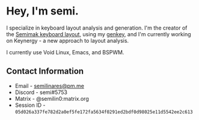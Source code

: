 # Hey, I'm semi.
I specialize in keyboard layout analysis and generation. I'm the creator of the [Semimak keyboard layout](https://semilin.github.io/semimak), using my [genkey](https://semilin.github.io/genkey), and I'm currently working on Keynergy - a new approach 
to layout analysis.

I currently use Void Linux, Emacs, and BSPWM.

## Contact Information
* Email - semilinares@pm.me
* Discord - semi#5753
* Matrix - @semilin0:matrix.org
* Session ID - `05d026a337fe782d2a0ef5fe172fa5634f0291ed2bdf0d98025e11d5542ee2c613`
